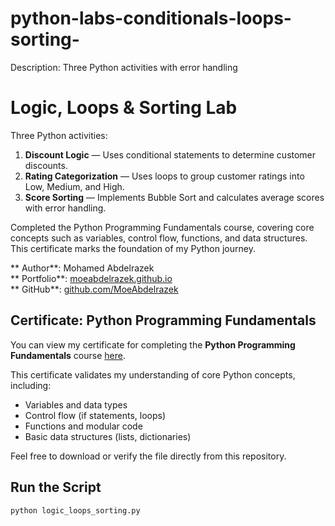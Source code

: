 # python-labs-conditionals-loops-sorting-
Description: Three Python activities with error handling 
# Logic, Loops & Sorting Lab

Three Python activities:

1. **Discount Logic** — Uses conditional statements to determine customer discounts.
2. **Rating Categorization** — Uses loops to group customer ratings into Low, Medium, and High.
3. **Score Sorting** — Implements Bubble Sort and calculates average scores with error handling.

Completed the Python Programming Fundamentals course, covering core concepts such as variables, control flow, functions, and data structures. This certificate marks the foundation of my Python journey.

** Author**: Mohamed Abdelrazek  
** Portfolio**: [moeabdelrazek.github.io](https://moeabdelrazek.github.io)  
** GitHub**: [github.com/MoeAbdelrazek](https://github.com/MoeAbdelrazek)

## Certificate: Python Programming Fundamentals

You can view my certificate for completing the **Python Programming Fundamentals** course [here](Python%20Programming%20Fundamentals.pdf).

This certificate validates my understanding of core Python concepts, including:
- Variables and data types
- Control flow (if statements, loops)
- Functions and modular code
- Basic data structures (lists, dictionaries)

Feel free to download or verify the file directly from this repository.

## Run the Script

```bash
python logic_loops_sorting.py
